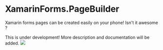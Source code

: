# XamarinForms.PageBuilder
Xamarin forms pages can be created easily on your phone! Isn't it awesome ?

This is under development!
More description and documentation will be added.
<img src="https://media.giphy.com/media/8c0RogjHOjoL2hjDJ9/giphy.gif"/>

